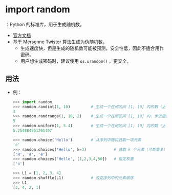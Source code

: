 # import random

：Python 的标准库，用于生成随机数。
- [官方文档](https://docs.python.org/3/library/random.html)
- 基于 Mersenne Twister 算法生成为伪随机数。
  - 生成速度快，但是生成的随机数可能被预测，安全性低，因此不适合用作密码。
  - 用户想生成密码时，建议使用 `os.urandom()` ，更安全。

## 用法

- 例：
  ```py
  >>> import random
  >>> random.randint(1, 10)         # 生成一个在闭区间 [1, 10] 内的数（上下限只能是整数）
  3
  >>> random.randrange(1, 10, 2)    # 生成一个在闭区间 [1, 10] 内、步进值为 2 的数（上下限只能是整数）
  5
  >>> random.uniform(1, 5.4)        # 生成一个在闭区间 [1, 10] 内的数（上下限可以是整数、浮点数）
  5.254084551261407
  ```
  ```py
  >>> random.choice('Hello')        # 从序列中随机选取一项元素
  'e'
  >>> random.choices('Hello', k=3)            # 选取 k 个元素（可能重复）
  ['H', 'e', 'e']
  >>> random.choices('Hello', [1,2,3,4,50])   # 指定权重
  ['o']
  ```
  ```py
  >>> L1 = [1, 2, 3, 4]
  >>> random.shuffle(L1)            # 改变序列中的元素顺序
  >>> L1
  [3, 4, 2, 1]
  ```
